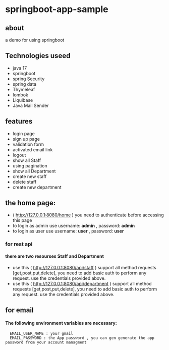 # springboot-app-sample


## about
a demo for using  springboot


## Technologies useed

* java 17
* springboot
* spring Security
* spring data
* Thymeleaf
* lombok
* Liquibase
* Java Mail Sender

## features 
* login page 
* sign up page
* validation form 
* activated email link
* logout
* show all Staff 
* using pagination
* show all Department 
* create new staff
* delete staff
* create new department 
        



##  the home page:
* ( http://127.0.0.1:8080/home ) you need to authenticate before accessing this page 
* to login as admin use  username: **admin** , password: **admin** 
* to login as user use  username: **user** , password: **user** 
### for rest api 
#### there are two resourses **Staff** and **Department**
* use this ( http://127.0.0.1:8080/api/staff ) support all method requests [get,post,put,delete], you need to add basic auth to perform any request. use the credentials provided above.
* use this ( http://127.0.0.1:8080/api/department ) support all method requests [get,post,put,delete], you need to add basic auth to perform any request. use the credentials provided above.
## for email 
#### The following environment variables are necessary:
      EMAIL_USER_NAME : your gmail 
      EMAIL_PASSWORD : the App password , you can gen generate the app password from your account managment


